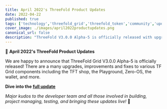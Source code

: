 ```yaml
---
title: April 2022's ThreeFold Product Updates
date: 2022-04-22
published: true
tags: ['technology','threefold_grid','threefold_token','community','update']
cover_image: ./images/april2022productupdates.png
canonical_url: false
description: "ThreeFold V3.0.0 Alpha-5 is officially released with upgrades and improvements to various TF Grid componenents. Dig in!"
---
```


📣 **April 2022's ThreeFold Product Updates**

We are happy to announce that ThreeFold Grid V3.0.0 Alpha-5 is officially released! There are a many upgrades, improvements and fixes to various TF Grid components including the TFT shop, the Playground, Zero-OS, the wallet, and more.

**Dive into the [full update](https://forum.threefold.io/t/threefold-product-updates-tfgrid-v3-a-5-april-2022/2713)**

*Major kudos to the developer team and all those involved in building, project managing, testing, and bringing these updates live!* 👏
